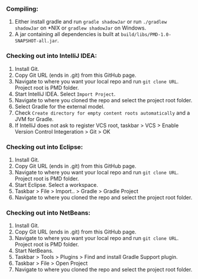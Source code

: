 ### Compiling:
1. Either install gradle and run `gradle shadowJar` or run `./gradlew shadowJar` on *NIX or `gradlew shadowJar` on Windows.
2. A jar containing all dependencies is built at `build/libs/PMD-1.0-SNAPSHOT-all.jar`.

### Checking out into IntelliJ IDEA:
1. Install Git.
2. Copy Git URL (ends in .git) from this GitHub page.
3. Navigate to where you want your local repo and run `git clone URL`. Project root is PMD folder.
4. Start IntelliJ IDEA. Select `Import Project`.
5. Navigate to where you cloned the repo and select the project root folder.
6. Select Gradle for the external model.
7. Check `Create directory for empty content roots automatically` and a JVM for Gradle.
8. If IntelliJ does not ask to register VCS root, taskbar > VCS > Enable Version Control Integeration > Git > OK

### Checking out into Eclipse:
1. Install Git.
2. Copy Git URL (ends in .git) from this GitHub page.
3. Navigate to where you want your local repo and run `git clone URL`. Project root is PMD folder.
4. Start Eclipse. Select a workspace.
5. Taskbar > File > Import.. > Gradle > Gradle Project
6. Navigate to where you cloned the repo and select the project root folder.

### Checking out into NetBeans:
1. Install Git.
2. Copy Git URL (ends in .git) from this GitHub page.
3. Navigate to where you want your local repo and run `git clone URL`. Project root is PMD folder.
4. Start NetBeans.
5. Taskbar > Tools > Plugins > Find and install Gradle Support plugin.
6. Taskbar > File > Open Project
7. Navigate to where you cloned the repo and select the project root folder.
